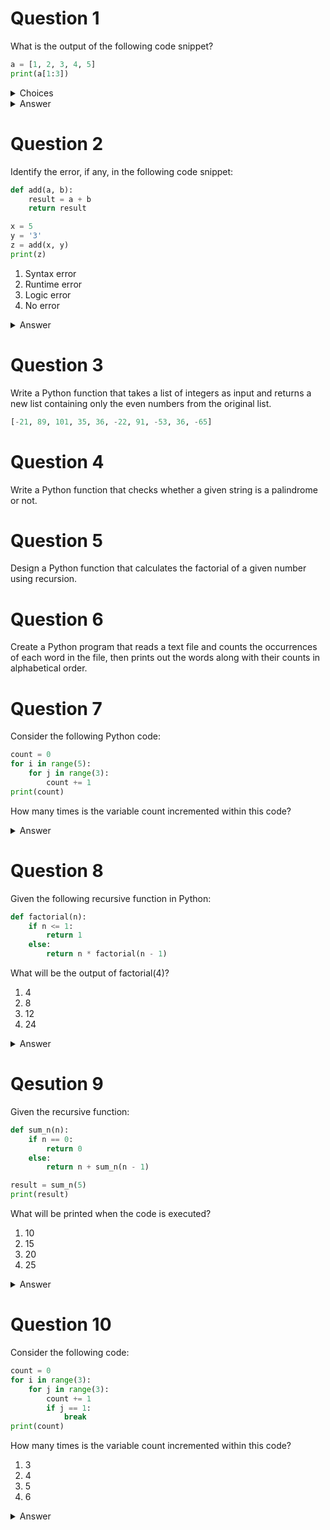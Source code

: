# Question 1
What is the output of the following code snippet?

```python
a = [1, 2, 3, 4, 5]
print(a[1:3])
```

<details>
    <summary>Choices</summary>

```py
[1, 2]
```

```py
[2, 3]
```

```py
[2, 3, 4]
```

```py
[1, 3]
```
</details>

<details>
<summary>Answer</summary>
    
```py
[2, 3]
```

</details>


# Question 2
Identify the error, if any, in the following code snippet:

```python
def add(a, b):
    result = a + b
    return result

x = 5
y = '3'
z = add(x, y)
print(z)
```

1. Syntax error
2. Runtime error
3. Logic error
4. No error

<details>
<summary>Answer</summary>
    
2. Runtime error

</details>

# Question 3
Write a Python function that takes a list of integers as input and returns a new list containing only the even numbers from the original list.

```py
[-21, 89, 101, 35, 36, -22, 91, -53, 36, -65]
```

# Question 4
Write a Python function that checks whether a given string is a palindrome or not.

# Question 5
Design a Python function that calculates the factorial of a given number using recursion.

# Question 6
Create a Python program that reads a text file and counts the occurrences of each word in the file, then prints out the words along with their counts in alphabetical order.

# Question 7
Consider the following Python code:

```python
count = 0
for i in range(5):
    for j in range(3):
        count += 1
print(count)
```

How many times is the variable count incremented within this code?

<details>
<summary>Answer</summary>
15
</details>

# Question 8

Given the following recursive function in Python:

```python
def factorial(n):
    if n <= 1:
        return 1
    else:
        return n * factorial(n - 1)
```

What will be the output of factorial(4)?

1. 4
2. 8
3. 12
4. 24

<details>
<summary>Answer</summary>
    
4. 24

</details>

# Qesution 9
Given the recursive function:

```python
def sum_n(n):
    if n == 0:
        return 0
    else:
        return n + sum_n(n - 1)

result = sum_n(5)
print(result)
```

What will be printed when the code is executed?
1. 10
2. 15
3. 20
4. 25

<details>
<summary>Answer</summary>
    
15

</details>

# Question 10
Consider the following code:

```python
count = 0
for i in range(3):
    for j in range(3):
        count += 1
        if j == 1:
            break
print(count)
```

How many times is the variable count incremented within this code?

1. 3
2. 4
3. 5
4. 6

<details>
<summary>Answer</summary>
    
4. 6

</details>
